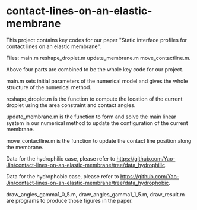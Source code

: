 # contact-lines-on-an-elastic-membrane
This  project contains key codes for our paper "Static interface profiles for contact lines on an elastic membrane".

Files: main.m reshape_droplet.m update_membrane.m move_contactline.m.

Above four parts are combined to be the whole key code for our project.

main.m sets initial parameters of the numerical model and gives the whole structure of the numerical method.

reshape_droplet.m is the function to compute the location of the current droplet using the area constraint and contact angles.

update_membrane.m is the function to form and solve the main linear system in our numerical method to update the configuration of the current membrane.

move_contactline.m is the function to update the contact line position along the membrane.

Data for the hydrophilic case, please refer to https://github.com/Yao-Jin/contact-lines-on-an-elastic-membrane/tree/data_hydrophilic.

Data for the hydrophobic case, please refer to https://github.com/Yao-Jin/contact-lines-on-an-elastic-membrane/tree/data_hydrophobic.

draw_angles_gamma1_0_5.m, draw_angles_gamma1_1_5.m, draw_result.m are programs to produce those figures in the paper.
